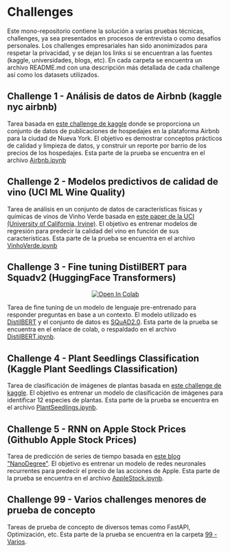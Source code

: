 # Challenges
Este mono-repositorio contiene la solución a varias pruebas técnicas, challenges, ya sea presentados en procesos de entrevista o como desafíos personales. Los challenges empresariales han sido anonimizados para respetar la privacidad, y se dejan los links si se encuentran a las fuentes (kaggle, universidades, blogs, etc). En cada carpeta se encuentra un archivo README.md con una descripción más detallada de cada challenge así como los datasets utilizados.

## Challenge 1 - Análisis de datos de Airbnb (kaggle nyc airbnb)

Tarea basada en [este challenge de kaggle](https://www.kaggle.com/dgomonov/new-york-city-airbnb-open-data) donde se proporciona un conjunto de datos de publicaciones de hospedajes en la plataforma Airbnb para la ciudad de Nueva York. El objetivo es demostrar conceptos prácticos de calidad y limpieza de datos, y construir un reporte por barrio de los precios de los hospedajes. Esta parte de la prueba se encuentra en el archivo [Airbnb.ipynb](./1%20-%20Kaggle%20NYC%20Airbnb/Airbnb.ipynb)

## Challenge 2 - Modelos predictivos de calidad de vino (UCI ML Wine Quality)

Tarea de análisis en un conjunto de datos de características físicas y químicas de vinos de Vinho Verde basada en [este paper de la UCI (University of California, Irvine)](https://archive.ics.uci.edu/ml/datasets/wine+quality). El objetivo es entrenar modelos de regresión para predecir la calidad del vino en función de sus características. Esta parte de la prueba se encuentra en el archivo [VinhoVerde.ipynb](./2%20-%20UCI%20ML%20Wine%20Quality/VinhoVerde.ipynb)

## Challenge 3 - Fine tuning DistilBERT para Squadv2 (HuggingFace Transformers)
<div align="center">
  
[![Open In Colab](https://colab.research.google.com/assets/colab-badge.svg)](https://colab.research.google.com/drive/1Agq5NpK7kY3MnGX08d9IjIu7WNhn2s_Z?usp=sharing)
  
</div>

Tarea de fine tuning de un modelo de lenguaje pre-entrenado para responder preguntas en base a un contexto. El modelo utilizado es [DistilBERT](https://huggingface.co/transformers/model_doc/distilbert.html) y el conjunto de datos es [SQuAD2.0](https://rajpurkar.github.io/SQuAD-explorer/). Esta parte de la prueba se encuentra en el enlace de colab, o respaldado en el archivo [DistilBERT.ipynb](./3%20-%20HuggingFace%20Transformers/DistilBERT.ipynb).

## Challenge 4 - Plant Seedlings Classification (Kaggle Plant Seedlings Classification)
Tarea de clasificación de imágenes de plantas basada en [este challenge de kaggle](https://www.kaggle.com/c/plant-seedlings-classification). El objetivo es entrenar un modelo de clasificación de imágenes para identificar 12 especies de plantas. Esta parte de la prueba se encuentra en el archivo [PlantSeedlings.ipynb](./4%20-%20Kaggle%20Plant%20Seedlings%20Classification/PlantSeedlings.ipynb).

## Challenge 5 - RNN on Apple Stock Prices (GithubIo Apple Stock Prices)
Tarea de predicción de series de tiempo basada en [este blog "NanoDegree"](https://datafiction.github.io/docs/dl/rnn/RNN_project/). El objetivo es entrenar un modelo de redes neuronales recurrentes para predecir el precio de las acciones de Apple. Esta parte de la prueba se encuentra en el archivo [AppleStock.ipynb](./5%20-%20Kaggle%20Apple%20Stock%20Prices/AppleStock.ipynb).

## Challenge 99 - Varios challenges menores de prueba de concepto
Tareas de prueba de concepto de diversos temas como FastAPI, Optimización, etc. Esta parte de la prueba se encuentra en la carpeta [99 - Varios](./99%20-%20Varios).